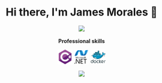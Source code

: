 <h1 align="center">Hi there, I'm James Morales 👋</h1>

<p align="center">
 <a href="https://www.linkedin.com/in/james-morales-moreno-928b29180/" target="_blank">
  <img src="https://img.icons8.com/fluent/48/000000/linkedin.png" />
 </a>
</p>

<p align="center"> 
 <strong>
  Professional skills
  </strong>
</p>

<p align="center"> 
  <img src="https://raw.githubusercontent.com/devicons/devicon/master/icons/csharp/csharp-original.svg" alt="csharp" width="40" height="40" />
  <img src="https://raw.githubusercontent.com/devicons/devicon/master/icons/dot-net/dot-net-original-wordmark.svg" alt="dotnet" width="40" height="40" />
  <img src="https://raw.githubusercontent.com/devicons/devicon/master/icons/docker/docker-original-wordmark.svg" alt="docker" width="40" height="40" />
</p>

<p align="center">
 <a href="#" alt="JamesMorales04 github stats">
  <img src="https://github-readme-stats.vercel.app/api?username=JamesMorales04&theme=tokyonight&show_icons=true" />
 </a>
</p>
